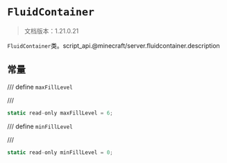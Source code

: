 # `FluidContainer`

> 文档版本：1.21.0.21

`FluidContainer`类。script_api.@minecraft/server.fluidcontainer.description

## 常量

/// define
`maxFillLevel`


///

```js
static read-only maxFillLevel = 6;
```


/// define
`minFillLevel`


///

```js
static read-only minFillLevel = 0;
```

